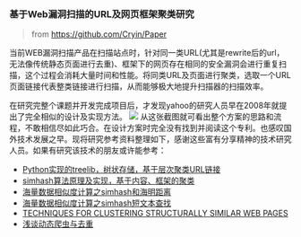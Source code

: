 ### 基于Web漏洞扫描的URL及网页框架聚类研究
> from https://github.com/Cryin/Paper

当前WEB漏洞扫描产品在扫描站点时，针对同一类URL(尤其是rewrite后的url，无法像传统静态页面进行去重)、框架下的网页存在相同的安全漏洞会进行重复扫描，这个过程会消耗大量时间和性能。将同类URL及页面进行聚类，选取一个URL页面链接代表整类链接进行扫描，从而能够极大地提升扫描器的扫描效率。

在研究完整个课题并开发完成项目后，才发现yahoo的研究人员早在2008年就提出了完全相似的设计及实现方法。
![](http://i1.piimg.com/567571/278a528e18b420a5.png)
从这张截图就可看出整个方案的思路和流程，不敢相信尽如此巧合。在设计方案时完全没有找到并阅读这个专利。也感叹国外技术发展之早。现将研究参考资料整理如下，感谢这些富有分享精神的技术研究人员。如果有研究该技术的朋友或许能参考：

* [Python实现的treelib，树状存储，基于层次聚类URL链接](https://github.com/caesar0301/treelib)
* [simhash算法原理及实现，基于内容、框架的聚类](http://yanyiwu.com/work/2014/01/30/simhash-shi-xian-xiang-jie.html)
* [海量数据相似度计算之simhash和海明距离](http://www.lanceyan.com/tech/arch/simhash_hamming_distance_similarity.html)
* [海量数据相似度计算之simhash短文本查找](http://www.lanceyan.com/tech/arch/simhash_hamming_distance_similarity2-html.html)
* [TECHNIQUES FOR CLUSTERING STRUCTURALLY SIMILAR WEB PAGES](https://www.google.com/patents/US20080010291)
* [浅谈动态爬虫与去重](http://bobao.360.cn/learning/detail/3391.html)
